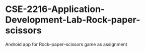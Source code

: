 # CSE-2216-Application-Development-Lab-Rock-paper-scissors

Android app for Rock–paper–scissors game as assignment
